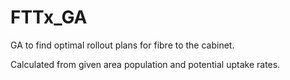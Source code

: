 # FTTx_GA
GA to find optimal rollout plans for fibre to the cabinet.

Calculated from given area population and potential uptake rates.


